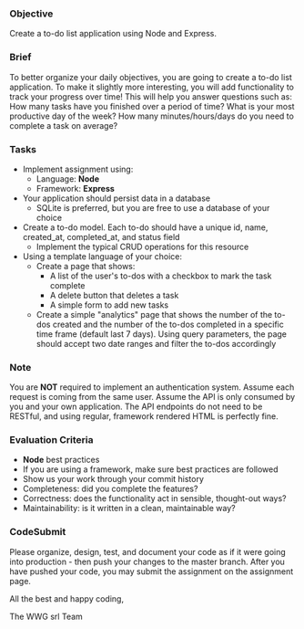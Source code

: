 ### Objective

Create a to-do list application using Node and Express.

### Brief

To better organize your daily objectives, you are going to create a to-do list application. To make it slightly more interesting, you will add functionality to track
your progress over time! This will help you answer questions such as: How many tasks have you finished over a period of time? What is your most productive day of the week? How many minutes/hours/days do you need to complete a task on average?

### Tasks

-   Implement assignment using:
    -   Language: **Node**
    -   Framework: **Express**
-   Your application should persist data in a database
    -   SQLite is preferred, but you are free to use a database of your choice
-   Create a to-do model. Each to-do should have a unique id, name, created_at, completed_at, and status field
    -   Implement the typical CRUD operations for this resource
-   Using a template language of your choice:
    -   Create a page that shows:
        -   A list of the user's to-dos with a checkbox to mark the task complete
        -   A delete button that deletes a task
        -   A simple form to add new tasks
    -   Create a simple "analytics" page that shows the number of the to-dos created and the number of the to-dos completed in a specific time frame (default last 7 days). Using query parameters, the page should accept two date ranges and filter the to-dos accordingly

### Note

You are **NOT** required to implement an authentication system. Assume each request is coming from the same user. Assume the API is only consumed by you and your own application. The API endpoints do not need to be RESTful, and using regular, framework rendered HTML is perfectly fine.

### Evaluation Criteria

-   **Node** best practices
-   If you are using a framework, make sure best practices are followed
-   Show us your work through your commit history
-   Completeness: did you complete the features?
-   Correctness: does the functionality act in sensible, thought-out ways?
-   Maintainability: is it written in a clean, maintainable way?

### CodeSubmit

Please organize, design, test, and document your code as if it were going into production - then push your changes to the
master branch. After you have pushed your code, you may submit the assignment on the assignment page.

All the best and happy coding,

The WWG srl Team